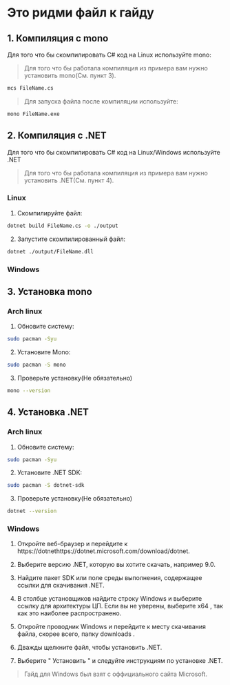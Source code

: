 # Это ридми файл к гайду

## 1. Компиляция с mono

Для того что бы скомпилировать C# код на Linux используйте mono:

> Для того что бы работала компиляция из примера вам нужно установить mono(См. пункт 3).

```bash
mcs FileName.cs
```

> Для запуска файла после компиляции используйте:

```bash
mono FileName.exe
```

## 2. Компиляция с .NET

Для того что бы скомпилировать C# код на Linux/Windows используйте .NET

> Для того что бы работала компиляция из примера вам нужно установить .NET(См. пункт 4).

### Linux

1. Скомпилируйте файл:

```bash
dotnet build FileName.cs -o ./output
```

2. Запустите скомпилированный файл:

```bash
dotnet ./output/FileName.dll
```

### Windows


## 3. Установка mono

### Arch linux

1. Обновите систему:

```bash
sudo pacman -Syu
```

2. Установите Mono:

```bash
sudo pacman -S mono
```

3. Проверьте установку(Не обязательно)

```bash
mono --version
```

## 4. Установка .NET

### Arch linux

1. Обновите систему:

```bash
sudo pacman -Syu
```

2. Установите .NET SDK:

```bash
sudo pacman -S dotnet-sdk
```

3. Проверьте установку(Не обязательно)

```bash
dotnet --version
```

### Windows

1. Откройте веб-браузер и перейдите к https://dotnethttps://dotnet.microsoft.com/download/dotnet.

2. Выберите версию .NET, которую вы хотите скачать, например 9.0.

3. Найдите пакет SDK или поле среды выполнения, содержащее ссылки для скачивания .NET.

4. В столбце установщиков найдите строку Windows и выберите ссылку для архитектуры ЦП. Если вы не уверены, выберите x64 , так как это наиболее распространено.

5. Откройте проводник Windows и перейдите к месту скачивания файла, скорее всего, папку downloads .

6. Дважды щелкните файл, чтобы установить .NET.

7. Выберите " Установить " и следуйте инструкциям по установке .NET.

> Гайд для Windows был взят с оффициального сайта Microsoft.
